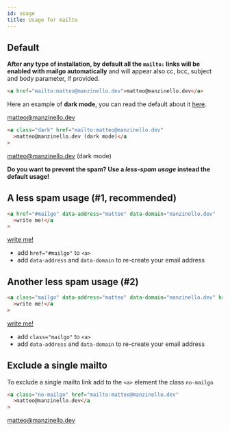 ```yaml
---
id: usage
title: Usage for mailto
---
```


## Default

**After any type of installation, by default all the `mailto:` links will be enabled with mailgo automatically** and will appear also cc, bcc, subject and body parameter, if provided.

```html
<a href="mailto:matteo@manzinello.dev">matteo@manzinello.dev</a>
```

Here an example of **dark mode**, you can read the default about it [here](/docs/dark-mode).

<a href="mailto:matteo@manzinello.dev">matteo@manzinello.dev</a>

```html
<a class="dark" href="mailto:matteo@manzinello.dev"
  >matteo@manzinello.dev (dark mode)</a
>
```

<a class="dark" href="mailto:matteo@manzinello.dev">matteo@manzinello.dev (dark mode)</a>

**Do you want to prevent the spam? Use a _less-spam usage_ instead the default usage!**

## A less spam usage (#1, recommended)

```html
<a href="#mailgo" data-address="matteo" data-domain="manzinello.dev"
  >write me!</a
>
```

<a href="#mailgo" data-address="matteo" data-domain="manzinello.dev">write me!</a>

- add `href="#mailgo"` to `<a>`
- add `data-address` and `data-domain` to re-create your email address

## Another less spam usage (#2)

```html
<a class="mailgo" data-address="matteo" data-domain="manzinello.dev" href=""
  >write me!</a
>
```

<a class="mailgo" data-address="matteo" data-domain="manzinello.dev" href="">write me!</a>

- add `class="mailgo"` to `<a>`
- add `data-address` and `data-domain` to re-create your email address

## Exclude a single mailto

To exclude a single mailto link add to the `<a>` element the class `no-mailgo`

```html
<a class="no-mailgo" href="mailto:matteo@manzinello.dev"
  >matteo@manzinello.dev</a
>
```

<a class="no-mailgo" href="mailto:matteo@manzinello.dev">matteo@manzinello.dev</a>
